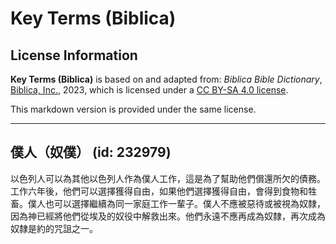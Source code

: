 # Key Terms (Biblica)

## License Information

**Key Terms (Biblica)** is based on and adapted from: _Biblica Bible Dictionary_, [Biblica, Inc.](https://www.biblica.com/), 2023, which is licensed under a [CC BY-SA 4.0 license](https://creativecommons.org/licenses/by-sa/4.0/legalcode.en).

This markdown version is provided under the same license.



--------------------------------

## 僕人（奴僕） (id: 232979)

以色列人可以為其他以色列人作為僕人工作，這是為了幫助他們償還所欠的債務。工作六年後，他們可以選擇獲得自由，如果他們選擇獲得自由，會得到食物和牲畜。僕人也可以選擇繼續為同一家庭工作一輩子。僕人不應被惡待或被視為奴隸，因為神已經將他們從埃及的奴役中解救出來。他們永遠不應再成為奴隸，再次成為奴隸是約的咒詛之一。


